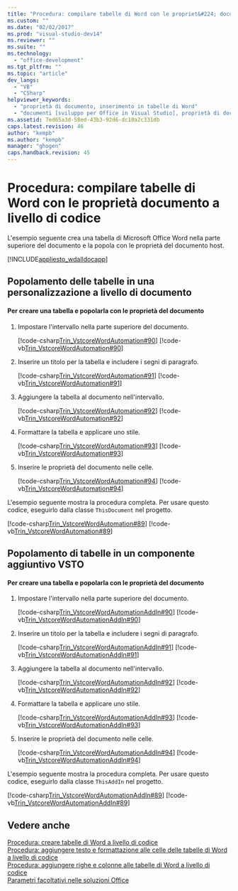 ```yaml
---
title: "Procedura: compilare tabelle di Word con le propriet&#224; documento a livello di codice | Microsoft Docs"
ms.custom: ""
ms.date: "02/02/2017"
ms.prod: "visual-studio-dev14"
ms.reviewer: ""
ms.suite: ""
ms.technology: 
  - "office-development"
ms.tgt_pltfrm: ""
ms.topic: "article"
dev_langs: 
  - "VB"
  - "CSharp"
helpviewer_keywords: 
  - "proprietà di documento, inserimento in tabelle di Word"
  - "documenti [sviluppo per Office in Visual Studio], proprietà di documento"
ms.assetid: 7ed65a3d-58ed-43b3-92d6-dc10a2c331db
caps.latest.revision: 46
author: "kempb"
ms.author: "kempb"
manager: "ghogen"
caps.handback.revision: 45
---
```

# Procedura: compilare tabelle di Word con le propriet&#224; documento a livello di codice
  L'esempio seguente crea una tabella di Microsoft Office Word nella parte superiore del documento e la popola con le proprietà del documento host.  
  
 [!INCLUDE[appliesto_wdalldocapp](../vsto/includes/appliesto-wdalldocapp-md.md)]  
  
## Popolamento delle tabelle in una personalizzazione a livello di documento  
  
#### Per creare una tabella e popolarla con le proprietà del documento  
  
1.  Impostare l'intervallo nella parte superiore del documento.  
  
     [!code-csharp[Trin_VstcoreWordAutomation#90](../snippets/csharp/VS_Snippets_OfficeSP/Trin_VstcoreWordAutomation/CS/ThisDocument.cs#90)]
     [!code-vb[Trin_VstcoreWordAutomation#90](../snippets/visualbasic/VS_Snippets_OfficeSP/Trin_VstcoreWordAutomation/VB/ThisDocument.vb#90)]  
  
2.  Inserire un titolo per la tabella e includere i segni di paragrafo.  
  
     [!code-csharp[Trin_VstcoreWordAutomation#91](../snippets/csharp/VS_Snippets_OfficeSP/Trin_VstcoreWordAutomation/CS/ThisDocument.cs#91)]
     [!code-vb[Trin_VstcoreWordAutomation#91](../snippets/visualbasic/VS_Snippets_OfficeSP/Trin_VstcoreWordAutomation/VB/ThisDocument.vb#91)]  
  
3.  Aggiungere la tabella al documento nell'intervallo.  
  
     [!code-csharp[Trin_VstcoreWordAutomation#92](../snippets/csharp/VS_Snippets_OfficeSP/Trin_VstcoreWordAutomation/CS/ThisDocument.cs#92)]
     [!code-vb[Trin_VstcoreWordAutomation#92](../snippets/visualbasic/VS_Snippets_OfficeSP/Trin_VstcoreWordAutomation/VB/ThisDocument.vb#92)]  
  
4.  Formattare la tabella e applicare uno stile.  
  
     [!code-csharp[Trin_VstcoreWordAutomation#93](../snippets/csharp/VS_Snippets_OfficeSP/Trin_VstcoreWordAutomation/CS/ThisDocument.cs#93)]
     [!code-vb[Trin_VstcoreWordAutomation#93](../snippets/visualbasic/VS_Snippets_OfficeSP/Trin_VstcoreWordAutomation/VB/ThisDocument.vb#93)]  
  
5.  Inserire le proprietà del documento nelle celle.  
  
     [!code-csharp[Trin_VstcoreWordAutomation#94](../snippets/csharp/VS_Snippets_OfficeSP/Trin_VstcoreWordAutomation/CS/ThisDocument.cs#94)]
     [!code-vb[Trin_VstcoreWordAutomation#94](../snippets/visualbasic/VS_Snippets_OfficeSP/Trin_VstcoreWordAutomation/VB/ThisDocument.vb#94)]  
  
 L'esempio seguente mostra la procedura completa.  Per usare questo codice, eseguirlo dalla classe `ThisDocument` nel progetto.  
  
 [!code-csharp[Trin_VstcoreWordAutomation#89](../snippets/csharp/VS_Snippets_OfficeSP/Trin_VstcoreWordAutomation/CS/ThisDocument.cs#89)]
 [!code-vb[Trin_VstcoreWordAutomation#89](../snippets/visualbasic/VS_Snippets_OfficeSP/Trin_VstcoreWordAutomation/VB/ThisDocument.vb#89)]  
  
## Popolamento di tabelle in un componente aggiuntivo VSTO  
  
#### Per creare una tabella e popolarla con le proprietà del documento  
  
1.  Impostare l'intervallo nella parte superiore del documento.  
  
     [!code-csharp[Trin_VstcoreWordAutomationAddIn#90](../snippets/csharp/VS_Snippets_OfficeSP/Trin_VstcoreWordAutomationAddIn/CS/ThisAddIn.cs#90)]
     [!code-vb[Trin_VstcoreWordAutomationAddIn#90](../snippets/visualbasic/VS_Snippets_OfficeSP/Trin_VstcoreWordAutomationAddIn/VB/ThisAddIn.vb#90)]  
  
2.  Inserire un titolo per la tabella e includere i segni di paragrafo.  
  
     [!code-csharp[Trin_VstcoreWordAutomationAddIn#91](../snippets/csharp/VS_Snippets_OfficeSP/Trin_VstcoreWordAutomationAddIn/CS/ThisAddIn.cs#91)]
     [!code-vb[Trin_VstcoreWordAutomationAddIn#91](../snippets/visualbasic/VS_Snippets_OfficeSP/Trin_VstcoreWordAutomationAddIn/VB/ThisAddIn.vb#91)]  
  
3.  Aggiungere la tabella al documento nell'intervallo.  
  
     [!code-csharp[Trin_VstcoreWordAutomationAddIn#92](../snippets/csharp/VS_Snippets_OfficeSP/Trin_VstcoreWordAutomationAddIn/CS/ThisAddIn.cs#92)]
     [!code-vb[Trin_VstcoreWordAutomationAddIn#92](../snippets/visualbasic/VS_Snippets_OfficeSP/Trin_VstcoreWordAutomationAddIn/VB/ThisAddIn.vb#92)]  
  
4.  Formattare la tabella e applicare uno stile.  
  
     [!code-csharp[Trin_VstcoreWordAutomationAddIn#93](../snippets/csharp/VS_Snippets_OfficeSP/Trin_VstcoreWordAutomationAddIn/CS/ThisAddIn.cs#93)]
     [!code-vb[Trin_VstcoreWordAutomationAddIn#93](../snippets/visualbasic/VS_Snippets_OfficeSP/Trin_VstcoreWordAutomationAddIn/VB/ThisAddIn.vb#93)]  
  
5.  Inserire le proprietà del documento nelle celle.  
  
     [!code-csharp[Trin_VstcoreWordAutomationAddIn#94](../snippets/csharp/VS_Snippets_OfficeSP/Trin_VstcoreWordAutomationAddIn/CS/ThisAddIn.cs#94)]
     [!code-vb[Trin_VstcoreWordAutomationAddIn#94](../snippets/visualbasic/VS_Snippets_OfficeSP/Trin_VstcoreWordAutomationAddIn/VB/ThisAddIn.vb#94)]  
  
 L'esempio seguente mostra la procedura completa.  Per usare questo codice, eseguirlo dalla classe `ThisAddIn` nel progetto.  
  
 [!code-csharp[Trin_VstcoreWordAutomationAddIn#89](../snippets/csharp/VS_Snippets_OfficeSP/Trin_VstcoreWordAutomationAddIn/CS/ThisAddIn.cs#89)]
 [!code-vb[Trin_VstcoreWordAutomationAddIn#89](../snippets/visualbasic/VS_Snippets_OfficeSP/Trin_VstcoreWordAutomationAddIn/VB/ThisAddIn.vb#89)]  
  
## Vedere anche  
 [Procedura: creare tabelle di Word a livello di codice](../vsto/how-to-programmatically-create-word-tables.md)   
 [Procedura: aggiungere testo e formattazione alle celle delle tabelle di Word a livello di codice](../vsto/how-to-programmatically-add-text-and-formatting-to-cells-in-word-tables.md)   
 [Procedura: aggiungere righe e colonne alle tabelle di Word a livello di codice](../vsto/how-to-programmatically-add-rows-and-columns-to-word-tables.md)   
 [Parametri facoltativi nelle soluzioni Office](../vsto/optional-parameters-in-office-solutions.md)  
  
  